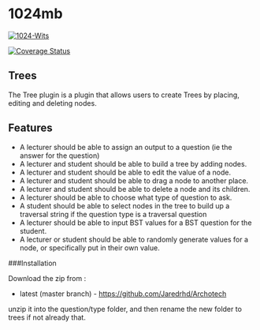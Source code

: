 # 1024mb

[![1024-Wits](https://circleci.com/gh/1024mb-Wits/moodle_plugin/tree/AVL_widget.svg?style=shield&circle-token=bcc0c991b58c4207ef061a9a5ee69ce3fdfa36bb)](https://app.circleci.com/pipelines/gh/1024mb-Wits/moodle_plugin?branch=AVL_widget)

[![Coverage Status](https://coveralls.io/repos/github/1024mb-Wits/moodle_plugin/badge.svg?branch=main)](https://coveralls.io/github/1024mb-Wits/moodle_plugin?branch=main)


Trees
----------------------

The Tree plugin is a plugin that allows users to create Trees by placing, editing and deleting nodes.

Features
---------------------

* A lecturer should be able to assign an output to a question (ie the answer for the question)
* A lecturer and student should be able to build a tree by adding nodes.
* A lecturer and student should be able to edit the value of a node.
* A lecturer and student should be able to drag a node to another place.
* A lecturer and student should be able to delete a node and its children.
* A lecturer should be able to choose what type of question to ask.
* A student should be able to select nodes in the tree to build up a traversal string if the question type is a traversal question
* A lecturer should be able to input BST values for a BST question for the student.
* A lecturer or student should be able to randomly generate values for a node, or specifically put in their own value.

###Installation

Download the zip from :

* latest (master branch) - https://github.com/Jaredrhd/Archotech

unzip it into the question/type folder, and then rename the new folder to trees if not already that.
